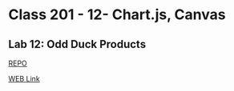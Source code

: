 # Class 201 - 12- Chart.js, Canvas

## Lab 12: Odd Duck Products

[REPO](https://github.com/VMO2020/odd-duck)

[WEB Link](https://vmo2020.github.io/odd-duck/)
